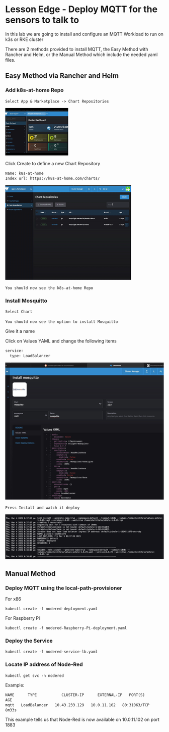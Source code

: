 # Lesson Edge - Deploy MQTT for the sensors to talk to

In this lab we are going to install and configure an MQTT Workload to run on k3s or RKE cluster

There are 2 methods provided to install MQTT, the Easy Method with Rancher and Helm, or the Manual Method which include the needed yaml files. 


## Easy Method via Rancher and Helm

### Add k8s-at-home Repo

    Select App & Marketplace -> Chart Repositories
<img src="../../assets/Rancher-ChangetoApps.gif" width="200">


Click Create to define a new Chart Repository
    
    Name: k8s-at-home
    Index url: https://k8s-at-home.com/charts/
    
<img src="../../assets/Rancher-addHelmRepo.gif" width="400">

    You should now see the k8s-at-home Repo


### Install Mosquitto 


    Select Chart 
    
    You should now see the option to install Mosquitto
    
Give it a name 


Click on Values YAML and change the following items
    
    service:
      type: LoadBalancer
<img src="../../assets/DeployMQTT-1-installHelm.png" width="600">


    Press Install and watch it deploy

<img src="../../assets/DeployPi-hole-LoadBalancer-11-Deploy.png" width="900">




## Manual Method 

### Deploy MQTT using the local-path-provisioner 

For x86

    kubectl create -f nodered-deployment.yaml
For Raspberry Pi

    kubectl create -f nodered-Raspberry-Pi-deployment.yaml
### Deploy the Service

    kubectl create -f nodered-service-lb.yaml


### Locate IP address of Node-Red

    kubectl get svc -n nodered

Example:

```
NAME      TYPE           CLUSTER-IP      EXTERNAL-IP   PORT(S)        AGE
mqtt   LoadBalancer   10.43.233.129   10.0.11.102   80:31063/TCP   8m33s
```

This example tells us that Node-Red is now available on 10.0.11.102 on port 1883
